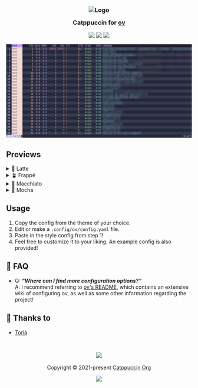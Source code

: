 <h3 align="center">
	<img src="https://raw.githubusercontent.com/catppuccin/catppuccin/main/assets/logos/exports/1544x1544_circle.png" width="100" alt="Logo"/><br/>
	<img src="https://raw.githubusercontent.com/catppuccin/catppuccin/main/assets/misc/transparent.png" height="30" width="0px"/>
	Catppuccin for <a href="https://github.com/noborus/ov">ov</a>
	<img src="https://raw.githubusercontent.com/catppuccin/catppuccin/main/assets/misc/transparent.png" height="30" width="0px"/>
</h3>

<p align="center">
	<a href="https://github.com/catppuccin/template/stargazers"><img src="https://img.shields.io/github/stars/ninetailedtori/catppuccin-ov?colorA=363a4f&colorB=b7bdf8&style=for-the-badge"></a>
	<a href="https://github.com/catppuccin/template/issues"><img src="https://img.shields.io/github/issues/ninetailedtori/catppuccin-ov?colorA=363a4f&colorB=f5a97f&style=for-the-badge"></a>
	<a href="https://github.com/catppuccin/template/contributors"><img src="https://img.shields.io/github/contributors/ninetailedtori/catppuccin-ov?colorA=363a4f&colorB=a6da95&style=for-the-badge"></a>
</p>

<p align="center">
	<img src="https://raw.githubusercontent.com/ninetailedtori/catppuccin-ov/main/assets/macchiato.webp"/>
</p>

## Previews

<details>
<summary>🌻 Latte</summary>
<img src="https://raw.githubusercontent.com/ninetailedtori/catppuccin-ov/main/assets/latte.webp"/>
</details>
<details>
<summary>🪴 Frappé</summary>
<img src="https://raw.githubusercontent.com/ninetailedtori/catppuccin-ov/main/assets/frappe.webp"/>
</details>
<details>
<summary>🌺 Macchiato</summary>
<img src="https://raw.githubusercontent.com/ninetailedtori/catppuccin-ov/main/assets/macchiato.webp"/>
</details>
<details>
<summary>🌿 Mocha</summary>
<img src="https://raw.githubusercontent.com/ninetailedtori/catppuccin-ov/main/assets/mocha.webp"/>
</details>

## Usage

1. Copy the config from the theme of your choice.
2. Edit or make a `.config/ov/config.yaml` file.
3. Paste in the style config from step 1!
4. Feel free to customize it to your liking. An example config is also provided!

<!-- The FAQ section is optional. Remove if needed.-->
## 🙋 FAQ

- Q: **_"Where can I find more configuration options?"_**\
  A: I recommend referring to [ov's README](https://github.com/noborus/ov/blob/master/README.md), which contains an extensive wiki of configuring ov, as well as some other information regarding the project!

## 💝 Thanks to

- [Toria](https://github.com/ninetailedtori)

&nbsp;

<p align="center">
	<img src="https://raw.githubusercontent.com/catppuccin/catppuccin/main/assets/footers/gray0_ctp_on_line.svg?sanitize=true" />
</p>

<p align="center">
	Copyright &copy; 2021-present <a href="https://github.com/catppuccin" target="_blank">Catppuccin Org</a>
</p>

<p align="center">
	<a href="https://github.com/catppuccin/catppuccin/blob/main/LICENSE"><img src="https://img.shields.io/static/v1.svg?style=for-the-badge&label=License&message=MIT&logoColor=d9e0ee&colorA=363a4f&colorB=b7bdf8"/></a>
</p>

